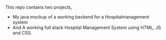 This repo contains two projects,

- My java mockup of a working backend for a Hospitalmanagement system
- And A working full stack Hospital Management System using HTML, JS and CSS. 
